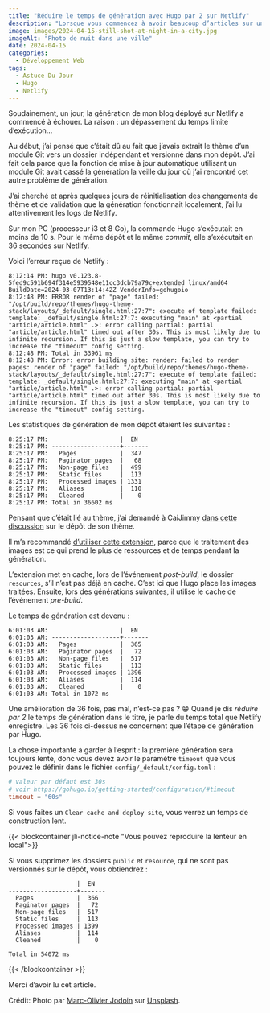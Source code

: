 ```yaml
---
title: "Réduire le temps de génération avec Hugo par 2 sur Netlify"
description: "Lorsque vous commencez à avoir beaucoup d’articles sur un site web généré par Hugo, le nombre d’images traitées peut ralentir la génération jusqu’à atteindre le temps limite d’exécution par défaut. Bien que vous puissiez l’augmenter, cela ne suffit pas pour éviter de surconsommer les minutes de génération sur Netlify."
image: images/2024-04-15-still-shot-at-night-in-a-city.jpg
imageAlt: "Photo de nuit dans une ville"
date: 2024-04-15
categories:
  - Développement Web
tags:
  - Astuce Du Jour
  - Hugo
  - Netlify
---
```


Soudainement, un jour, la génération de mon blog déployé sur Netlify a commencé à échouer. La raison : un dépassement du temps limite d’exécution…

Au début, j’ai pensé que c’était dû au fait que j’avais extrait le thème d’un module Git vers un dossier indépendant et versionné dans mon dépôt. J’ai fait cela parce que la fonction de mise à jour automatique utilisant un module Git avait cassé la génération la veille du jour où j’ai rencontré cet autre problème de génération.

J’ai cherché et après quelques jours de réinitialisation des changements de thème et de validation que la génération fonctionnait localement, j’ai lu attentivement les logs de Netlify.

Sur mon PC (processeur i3 et 8 Go), la commande Hugo s’exécutait en moins de 10 s.
Pour le même dépôt et le même _commit_, elle s’exécutait en 36 secondes sur Netlify.

Voici l’erreur reçue de Netlify :

```log
8:12:14 PM: hugo v0.123.8-5fed9c591b694f314e5939548e11cc3dcb79a79c+extended linux/amd64 BuildDate=2024-03-07T13:14:42Z VendorInfo=gohugoio
8:12:48 PM: ERROR render of "page" failed: "/opt/build/repo/themes/hugo-theme-stack/layouts/_default/single.html:27:7": execute of template failed: template: _default/single.html:27:7: executing "main" at <partial "article/article.html" .>: error calling partial: partial "article/article.html" timed out after 30s. This is most likely due to infinite recursion. If this is just a slow template, you can try to increase the "timeout" config setting.
8:12:48 PM: Total in 33961 ms
8:12:48 PM: Error: error building site: render: failed to render pages: render of "page" failed: "/opt/build/repo/themes/hugo-theme-stack/layouts/_default/single.html:27:7": execute of template failed: template: _default/single.html:27:7: executing "main" at <partial "article/article.html" .>: error calling partial: partial "article/article.html" timed out after 30s. This is most likely due to infinite recursion. If this is just a slow template, you can try to increase the "timeout" config setting.
```

Les statistiques de génération de mon dépôt étaient les suivantes :

```log
8:25:17 PM:                    |  EN
8:25:17 PM: -------------------+-------
8:25:17 PM:   Pages            |  347
8:25:17 PM:   Paginator pages  |   68
8:25:17 PM:   Non-page files   |  499
8:25:17 PM:   Static files     |  113
8:25:17 PM:   Processed images | 1331
8:25:17 PM:   Aliases          |  110
8:25:17 PM:   Cleaned          |    0
8:25:17 PM: Total in 36602 ms
```

Pensant que c’était lié au thème, j’ai demandé à CaiJimmy [dans cette discussion](https://github.com/CaiJimmy/hugo-theme-stack/discussions/975) sur le dépôt de son thème.

Il m’a recommandé [d’utiliser cette extension](https://github.com/cdeleeuwe/netlify-plugin-hugo-cache-resources#readme), parce que le traitement des images est ce qui prend le plus de ressources et de temps pendant la génération.

L’extension met en cache, lors de l’événement _post-build_, le dossier `resources`, s’il n’est pas déjà en cache. C’est ici que Hugo place les images traitées. Ensuite, lors des générations suivantes, il utilise le cache de l’événement _pre-build_.

Le temps de génération est devenu :

```log
6:01:03 AM:                    |  EN
6:01:03 AM: -------------------+-------
6:01:03 AM:   Pages            |  365
6:01:03 AM:   Paginator pages  |   72
6:01:03 AM:   Non-page files   |  517
6:01:03 AM:   Static files     |  113
6:01:03 AM:   Processed images | 1396
6:01:03 AM:   Aliases          |  114
6:01:03 AM:   Cleaned          |    0
6:01:03 AM: Total in 1072 ms
```

Une amélioration de 36 fois, pas mal, n’est-ce pas ? 😁 Quand je dis _réduire par 2_ le temps de génération dans le titre, je parle du temps total que Netlify enregistre. Les 36 fois ci-dessus ne concernent que l’étape de génération par Hugo.

La chose importante à garder à l’esprit : la première génération sera toujours lente, donc vous devez avoir le paramètre `timeout` que vous pouvez le définir dans le fichier `config/_default/config.toml` :

```toml
# valeur par défaut est 30s
# voir https://gohugo.io/getting-started/configuration/#timeout
timeout = "60s"
```

Si vous faites un `Clear cache and deploy site`, vous verrez un temps de construction lent.

{{< blockcontainer jli-notice-note "Vous pouvez reproduire la lenteur en local">}}

Si vous supprimez les dossiers `public` et `resource`, qui ne sont pas versionnés sur le dépôt, vous obtiendrez :

```log
                   |  EN
-------------------+-------
  Pages            |  366
  Paginator pages  |   72
  Non-page files   |  517
  Static files     |  113
  Processed images | 1399
  Aliases          |  114
  Cleaned          |    0

Total in 54072 ms
```

{{< /blockcontainer >}}

Merci d’avoir lu cet article.

Crédit: Photo par [Marc-Olivier Jodoin](https://unsplash.com/@marcojodoin?utm_content=creditCopyText&utm_medium=referral&utm_source=unsplash) sur [Unsplash](https://unsplash.com/photos/long-exposure-photography-of-road-and-cars-NqOInJ-ttqM?utm_content=creditCopyText&utm_medium=referral&utm_source=unsplash).
